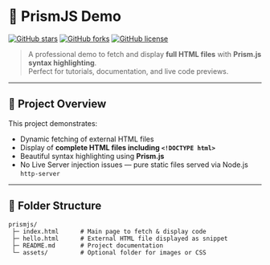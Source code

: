 # 🌟 PrismJS Demo

[![GitHub stars](https://img.shields.io/github/stars/your-username/prismjs?style=social)](https://github.com/your-username/prismjs/stargazers) 
[![GitHub forks](https://img.shields.io/github/forks/your-username/prismjs?style=social)](https://github.com/your-username/prismjs/network) 
[![GitHub license](https://img.shields.io/github/license/your-username/prismjs)](https://github.com/your-username/prismjs/blob/main/LICENSE)

> A professional demo to fetch and display **full HTML files** with **Prism.js syntax highlighting**.  
> Perfect for tutorials, documentation, and live code previews.

---

## 🔹 Project Overview

This project demonstrates:

- Dynamic fetching of external HTML files  
- Display of **complete HTML files including `<!DOCTYPE html>`**  
- Beautiful syntax highlighting using **Prism.js**  
- No Live Server injection issues — pure static files served via Node.js `http-server`  

---

## 📂 Folder Structure

```text
prismjs/
 ├─ index.html      # Main page to fetch & display code
 ├─ hello.html      # External HTML file displayed as snippet
 ├─ README.md       # Project documentation
 └─ assets/         # Optional folder for images or CSS
